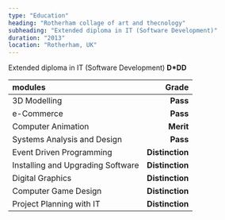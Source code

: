 ```yaml
---
type: "Education"
heading: "Rotherham collage of art and thecnology"
subheading: "Extended diploma in IT (Software Development)"
duration: "2013"
location: "Rotherham, UK"
---
```


Extended diploma in IT (Software Development)	 **D*DD**


| modules                           | Grade            |
|:--------------------------------  | ----------------:|
| 3D Modelling                      | **Pass**         |
| e-Commerce                        | **Pass**         |
| Computer Animation                | **Merit**        |
| Systems Analysis and Design       | **Pass**         |
| Event Driven Programming          | **Distinction**  |
| Installing and Upgrading Software | **Distinction**  |
| Digital Graphics                  | **Distinction**  |
| Computer Game Design              | **Distinction**  |
| Project Planning with IT          | **Distinction**  |
